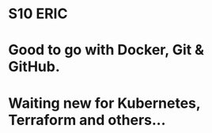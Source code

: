 # S10     ERIC
# Good to go with Docker, Git & GitHub.
# Waiting new for Kubernetes, Terraform and others...
